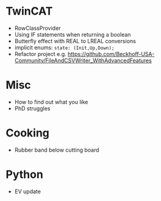 # TwinCAT

- RowClassProvider 
- Using IF statements when returning a boolean
- Butterfly effect with REAL to LREAL conversions
- implicit enums: `state: (Init,Up,Down);`
- Refactor project e.g. https://github.com/Beckhoff-USA-Community/FileAndCSVWriter_WithAdvancedFeatures

# Misc
- How to find out what you like
- PhD struggles

# Cooking
- Rubber band below cutting board

  

# Python
- EV update


